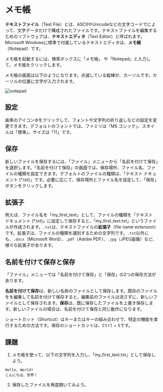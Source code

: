 # メモ帳

**テキストファイル**（Text File）とは、ASCIIやUnicodeなどの文字コードでによって、文字データだけで構成されたファイルです。テキストファイルを編集するためのソフトウェアは、**テキストエディタ**（Text Editor）と呼ばれます。Microsoft Windowsに標準で付属しているテキストエディタは、**メモ帳**（Notepad）です。

メモ帳を起動するには、検索ボックスに「メモ帳」
や「Notepad」と入力して、メモ帳をクリックします。

<!-- ![start-notepad](../how-to-use/images/notepad/start-notepad.png) -->

メモ帳の画面は以下のようになります。点滅している縦棒が、カーソルです。カーソルの位置に文字が入力されます。

![notepad](./images/notepad/notepad.png)

## 設定
歯車のアイコン⚙️をクリックして、フォントや文字列の折り返しなどの設定を変更できます。デフォルトのフォントでは、ファミリは「MS ゴシック」、スタイルは「標準」、サイズは「11」です。

## 保存
新しいファイルを保存するには、「ファイル」メニューから「名前を付けて保存」を選択します。「名前を付けて保存」の画面では、保存場所、ファイル名、ファイルの種類を設定できます。デフォルトのファイルの種類は、「テキスト ドキュメント (*.txt)」です。必要に応じて、保存場所とファイル名を設定して、「保存」ボタンをクリックします。

## 拡張子
例えば、ファイル名を「my_first_text」として、ファイルの種類を「テキスト ドキュメント (*.txt)」に設定して保存すると、「my_first_text.txt」というファイルが作成されます。`.txt`は、テキストファイルの**拡張子**（file name extension）です。拡張子は、ファイルの種類を識別するための文字列です。`.txt`以外にも、`.docx`（Microsoft Word）、`.pdf`（Adobe PDF）、`.jpg`（JPEG画像）など、様々な拡張子があります。

<!-- Windowsでは、ファイル名にはベースファイル名と拡張子が含まれています。ベースファイル名はファイルの内容を表す名前で、拡張子はファイルの種類を示す名前です。ピリオド（.）でファイル名と拡張子が区切られています。例えば、`sample.txt` というファイル名の場合、`sample` がベースファイル名、`txt` が拡張子です。 -->

## 名前を付けて保存と保存
「ファイル」メニューでは「名前を付けて保存」と「保存」の2つの保存方法があります。

**名前を付けて保存**は、新しい名称のファイルとして保存します。既存のファイルをを編集して名前を付けて保存すると、編集前のファイルは消さずに、新しいファイルとして保存されます。**保存**は、既に保存したファイルを上書き保存します。新しいファイルの場合は、名前を付けて保存と同じ動作になります。

ショートカット（Shortcut）はキーまたはキーの組み合わせで、特定の機能を実行するための方法です。保存のショートカットは、<kbd>Ctrl</kbd> + <kbd>S</kbd>です。


## 課題

1. メモ帳を使って、以下の文字列を入力し、「my_first_text.txt」として保存しよう。

```
Hello, World!
こんにちは、世界！
```

2. 保存したファイルを再度開いてみよう。
